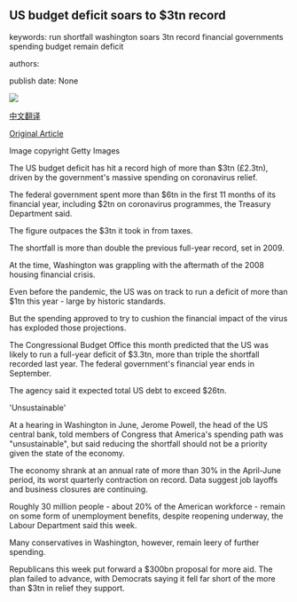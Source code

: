 ## US budget deficit soars to $3tn record

keywords: run shortfall washington soars 3tn record financial governments spending budget remain deficit

authors: 

publish date: None

![](https://ichef.bbci.co.uk/news/1024/branded_news/90B3/production/_114334073_gettyimages-1228428340.jpg)

[中文翻译](US%20budget%20deficit%20soars%20to%20%243tn%20record_zh.md)

[Original Article](https://www.bbc.com/news/business-54126226)

Image copyright Getty Images

The US budget deficit has hit a record high of more than $3tn (£2.3tn), driven by the government's massive spending on coronavirus relief.

The federal government spent more than $6tn in the first 11 months of its financial year, including $2tn on coronavirus programmes, the Treasury Department said.

The figure outpaces the $3tn it took in from taxes.

The shortfall is more than double the previous full-year record, set in 2009.

At the time, Washington was grappling with the aftermath of the 2008 housing financial crisis.

Even before the pandemic, the US was on track to run a deficit of more than $1tn this year - large by historic standards.

But the spending approved to try to cushion the financial impact of the virus has exploded those projections.

The Congressional Budget Office this month predicted that the US was likely to run a full-year deficit of $3.3tn, more than triple the shortfall recorded last year. The federal government's financial year ends in September.

The agency said it expected total US debt to exceed $26tn.

'Unsustainable'

At a hearing in Washington in June, Jerome Powell, the head of the US central bank, told members of Congress that America's spending path was "unsustainable", but said reducing the shortfall should not be a priority given the state of the economy.

The economy shrank at an annual rate of more than 30% in the April-June period, its worst quarterly contraction on record. Data suggest job layoffs and business closures are continuing.

Roughly 30 million people - about 20% of the American workforce - remain on some form of unemployment benefits, despite reopening underway, the Labour Department said this week.

Many conservatives in Washington, however, remain leery of further spending.

Republicans this week put forward a $300bn proposal for more aid. The plan failed to advance, with Democrats saying it fell far short of the more than $3tn in relief they support.